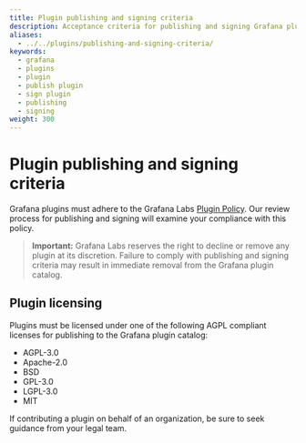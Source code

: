 ```yaml
---
title: Plugin publishing and signing criteria
description: Acceptance criteria for publishing and signing Grafana plugins.
aliases:
  - ../../plugins/publishing-and-signing-criteria/
keywords:
  - grafana
  - plugins
  - plugin
  - publish plugin
  - sign plugin
  - publishing
  - signing
weight: 300
---
```


# Plugin publishing and signing criteria

Grafana plugins must adhere to the Grafana Labs [Plugin Policy](/legal/plugins/). Our review process for publishing and signing will examine your compliance with this policy.

> **Important:** Grafana Labs reserves the right to decline or remove any plugin at its discretion. Failure to comply with publishing and signing criteria may result in immediate removal from the Grafana plugin catalog.

## Plugin licensing

Plugins must be licensed under one of the following AGPL compliant licenses for publishing to the Grafana plugin catalog:

- AGPL-3.0
- Apache-2.0
- BSD
- GPL-3.0
- LGPL-3.0
- MIT

If contributing a plugin on behalf of an organization, be sure to seek guidance from your legal team.
